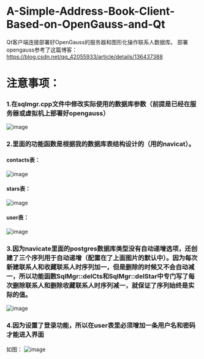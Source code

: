 # A-Simple-Address-Book-Client-Based-on-OpenGauss-and-Qt
Qt客户端连接部署好OpenGauss的服务器和图形化操作联系人数据库。
部署opengauss参考了这篇博客：https://blog.csdn.net/qq_42055933/article/details/136437388
# 注意事项：
### 1.在sqlmgr.cpp文件中修改实际使用的数据库参数（前提是已经在服务器或虚拟机上部署好opengauss）
![image](https://github.com/su322/A-Simple-Address-Book-Client-Based-on-OpenGauss-and-Qt/assets/85404658/1b3351ef-0be4-4c7a-92ce-292d4a406731)

### 2.里面的功能函数是根据我的数据库表结构设计的（用的navicat）。
#### contacts表：

![image](https://github.com/su322/A-Simple-Address-Book-Client-Based-on-OpenGauss-and-Qt/assets/85404658/924509b5-e416-4c94-a6aa-15ed4ecc4981)
#### stars表：

![image](https://github.com/su322/A-Simple-Address-Book-Client-Based-on-OpenGauss-and-Qt/assets/85404658/ea168e9e-e609-44d6-bfe3-508fbc09b6e9)
#### user表：

![image](https://github.com/su322/A-Simple-Address-Book-Client-Based-on-OpenGauss-and-Qt/assets/85404658/e314badf-73b4-4859-998e-8a96390212ab)

### 3.因为navicate里面的postgres数据库类型没有自动递增选项，还创建了三个序列用于自动递增（配置在了上面图片的默认中）。因为每次新建联系人和收藏联系人时序列加一，但是删除的时候又不会自动减一，所以功能函数SqlMgr::delCts和SqlMgr::delStar中专门写了每次删除联系人和删除收藏联系人时序列减一，就保证了序列始终是实际的值。
![image](https://github.com/su322/A-Simple-Address-Book-Client-Based-on-OpenGauss-and-Qt/assets/85404658/7694c8d8-8551-4fe6-97e0-f7cd43622dc9)

### 4.因为设置了登录功能，所以在user表里必须增加一条用户名和密码才能进入界面
如图：
![image](https://github.com/su322/A-Simple-Address-Book-Client-Based-on-OpenGauss-and-Qt/assets/85404658/094e76be-ee98-4692-a58a-d5a64cbd3690)
